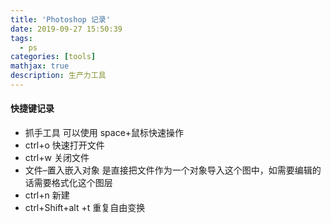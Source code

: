 ```yaml
---
title: 'Photoshop 记录'
date: 2019-09-27 15:50:39
tags: 
  - ps
categories: [tools]
mathjax: true
description: 生产力工具
---
```


#### 快捷键记录

- 抓手工具 可以使用 space+鼠标快速操作
- ctrl+o 快速打开文件
- ctrl+w 关闭文件
- 文件–置入嵌入对象 是直接把文件作为一个对象导入这个图中，如需要编辑的话需要格式化这个图层
- ctrl+n 新建
- ctrl+Shift+alt +t 重复自由变换